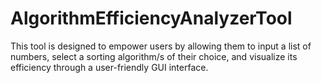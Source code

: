 # AlgorithmEfficiencyAnalyzerTool
This tool is designed to empower users by allowing them to input a list of numbers, select a sorting algorithm/s of their choice, and visualize its efficiency through a user-friendly GUI interface.
